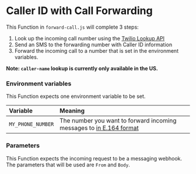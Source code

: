 # Caller ID with Call Forwarding

This Function in `forward-call.js` will complete 3 steps:

1. Look up the incoming call number using the [Twilio Lookup API]()
1. Send an SMS to the forwarding number with Caller ID information
1. Forward the incoming call to a number that is set in the environment variables.

**Note: `caller-name` lookup is currently only available in the US.**

### Environment variables

This Function expects one environment variable to be set.

| Variable          | Meaning                                                                                                                                                              |
| :---------------- | :------------------------------------------------------------------------------------------------------------------------------------------------------------------- |
| `MY_PHONE_NUMBER` | The number you want to forward incoming messages to [in E.164 format](https://support.twilio.com/hc/en-us/articles/223183008-Formatting-International-Phone-Numbers) |

### Parameters

This Function expects the incoming request to be a messaging webhook. The parameters that will be used are `From` and `Body`.
